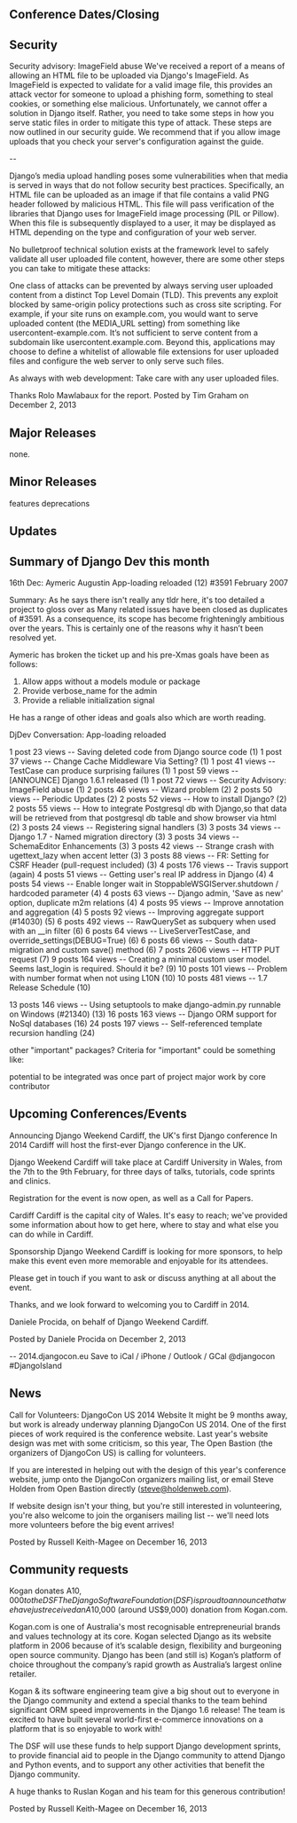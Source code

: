 

Conference Dates/Closing
---





Security
---

Security advisory: ImageField abuse
We've received a report of a means of allowing an HTML file to be uploaded via Django's ImageField. As ImageField is expected to validate for a valid image file, this provides an attack vector for someone to upload a phishing form, something to steal cookies, or something else malicious. Unfortunately, we cannot offer a solution in Django itself. Rather, you need to take some steps in how you serve static files in order to mitigate this type of attack. These steps are now outlined in our security guide. We recommend that if you allow image uploads that you check your server's configuration against the guide.

--

Django’s media upload handling poses some vulnerabilities when that media is served in ways that do not follow security best practices. Specifically, an HTML file can be uploaded as an image if that file contains a valid PNG header followed by malicious HTML. This file will pass verification of the libraries that Django uses for ImageField image processing (PIL or Pillow). When this file is subsequently displayed to a user, it may be displayed as HTML depending on the type and configuration of your web server.


No bulletproof technical solution exists at the framework level to safely validate all user uploaded file content, however, there are some other steps you can take to mitigate these attacks:

One class of attacks can be prevented by always serving user uploaded content from a distinct Top Level Domain (TLD). This prevents any exploit blocked by same-origin policy protections such as cross site scripting. For example, if your site runs on example.com, you would want to serve uploaded content (the MEDIA_URL setting) from something like usercontent-example.com. It’s not sufficient to serve content from a subdomain like usercontent.example.com.
Beyond this, applications may choose to define a whitelist of allowable file extensions for user uploaded files and configure the web server to only serve such files.

As always with web development: Take care with any user uploaded files.

Thanks Rolo Mawlabaux for the report.
Posted by Tim Graham on December 2, 2013


Major Releases
---

none.


Minor Releases
---



features
deprecations

Updates
---





Summary of Django Dev this month
----

16th Dec: Aymeric Augustin
App-loading reloaded (12)
#3591 February 2007

Summary: As he says there isn't really any tldr here, it's too detailed a project to gloss over as Many related issues have been closed as duplicates of #3591. As a consequence, its scope has become frighteningly ambitious over the years. This is certainly one of the reasons why it hasn’t been resolved yet.

Aymeric has broken the ticket up and his pre-Xmas goals have been as follows:

1) Allow apps without a models module or package
2) Provide verbose_name for the admin
3) Provide a reliable initialization signal

He has a range of other ideas and goals also which are worth reading.

DjDev Conversation: App-loading reloaded


1 post 23 views -- Saving deleted code from Django source code (1)
1 post 37 views -- Change Cache Middleware Via Setting? (1)
1 post 41 views -- TestCase can produce surprising failures (1)
1 post 59 views -- [ANNOUNCE] Django 1.6.1 released (1)
1 post 72 views -- Security Advisory: ImageField abuse (1)
2 posts 46 views -- Wizard problem (2)
2 posts 50 views -- Periodic Updates (2)
2 posts 52 views -- How to install Django? (2)
2 posts 55 views -- How to integrate Postgresql db with Django,so that data will be retrieved from that postgresql db table and show browser via html (2)
3 posts 24 views -- Registering signal handlers (3)
3 posts 34 views -- Django 1.7 - Named migration directory (3)
3 posts 34 views -- SchemaEditor Enhancements (3)
3 posts 42 views -- Strange crash with ugettext_lazy when accent letter (3)
3 posts 88 views -- FR: Setting for CSRF Header (pull-request included) (3)
4 posts 176 views -- Travis support (again)
4 posts 51 views -- Getting user's real IP address in Django (4)
4 posts 54 views -- Enable longer wait in StoppableWSGIServer.shutdown / hardcoded parameter (4)
4 posts 63 views -- Django admin, 'Save as new' option, duplicate m2m relations (4)
4 posts 95 views -- Improve annotation and aggregation (4)
5 posts 92 views -- Improving aggregate support (#14030) (5)
6 posts 492 views -- RawQuerySet as subquery when used with an __in filter (6)
6 posts 64 views -- LiveServerTestCase, and override_settings(DEBUG=True) (6)
6 posts 66 views -- South data-migration and custom save() method (6)
7 posts 2606 views -- HTTP PUT request (7)
9 posts 164 views -- Creating a minimal custom user model. Seems last_login is required. Should it be? (9)
10 posts 101 views -- Problem with number format when not using L10N (10)
10 posts 481 views -- 1.7 Release Schedule (10)

13 posts 146 views -- Using setuptools to make django-admin.py runnable on Windows (#21340) (13)
16 posts 163 views -- Django ORM support for NoSql databases (16)
24 posts 197 views -- Self-referenced template recursion handling (24)



other "important" packages? Criteria for "important" could be something like:

potential to be integrated
was once part of project
major work by core contributor

Upcoming Conferences/Events
---

Announcing Django Weekend Cardiff, the UK's first Django conference
In 2014 Cardiff will host the first-ever Django conference in the UK.

Django Weekend Cardiff will take place at Cardiff University in Wales, from the 7th to the 9th February, for three days of talks, tutorials, code sprints and clinics.

Registration for the event is now open, as well as a Call for Papers.

Cardiff
Cardiff is the capital city of Wales. It's easy to reach; we've provided some information about how to get here, where to stay and what else you can do while in Cardiff.

Sponsorship
Django Weekend Cardiff is looking for more sponsors, to help make this event even more memorable and enjoyable for its attendees.

Please get in touch if you want to ask or discuss anything at all about the event.

Thanks, and we look forward to welcoming you to Cardiff in 2014.

Daniele Procida, on behalf of Django Weekend Cardiff.

Posted by Daniele Procida on December 2, 2013

--
2014.djangocon.eu
Save to iCal / iPhone / Outlook / GCal
@djangocon
#DjangoIsland


News
---
Call for Volunteers: DjangoCon US 2014 Website
It might be 9 months away, but work is already underway planning DjangoCon US 2014. One of the first pieces of work required is the conference website. Last year's website design was met with some criticism, so this year, The Open Bastion (the organizers of DjangoCon US) is calling for volunteers.

If you are interested in helping out with the design of this year's conference website, jump onto the DjangoCon organizers mailing list, or email Steve Holden from Open Bastion directly (steve@holdenweb.com).

If website design isn't your thing, but you're still interested in volunteering, you're also welcome to join the organisers mailing list -- we'll need lots more volunteers before the big event arrives!


Posted by Russell Keith-Magee on December 16, 2013


Community requests
---
Kogan donates A$10,000 to the DSF
The Django Software Foundation (DSF) is proud to announce that we have just received an A$10,000 (around US$9,000) donation from Kogan.com.

Kogan.com is one of Australia's most recognisable entrepreneurial brands and values technology at its core. Kogan selected Django as its website platform in 2006 because of it’s scalable design, flexibility and burgeoning open source community. Django has been (and still is) Kogan’s platform of choice throughout the company’s rapid growth as Australia’s largest online retailer.

Kogan & its software engineering team give a big shout out to everyone in the Django community and extend a special thanks to the team behind significant ORM speed improvements in the Django 1.6 release! The team is excited to have built several world-first e-commerce innovations on a platform that is so enjoyable to work with!

The DSF will use these funds to help support Django development sprints, to provide financial aid to people in the Django community to attend Django and Python events, and to support any other activities that benefit the Django community.

A huge thanks to Ruslan Kogan and his team for this generous contribution!

Posted by Russell Keith-Magee on December 16, 2013